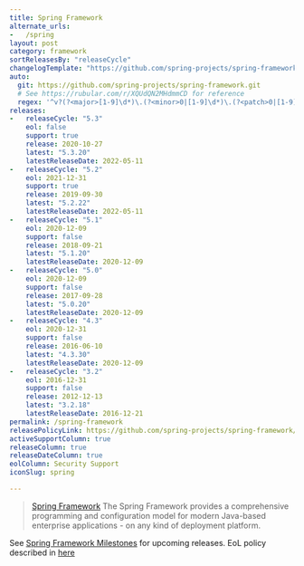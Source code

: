 ```yaml
---
title: Spring Framework
alternate_urls:
-   /spring
layout: post
category: framework
sortReleasesBy: "releaseCycle"
changelogTemplate: "https://github.com/spring-projects/spring-framework/releases/tag/v__LATEST__"
auto:
  git: https://github.com/spring-projects/spring-framework.git
  # See https://rubular.com/r/XQUdQN2MHdmmCD for reference
  regex: '^v?(?<major>[1-9]\d*)\.(?<minor>0|[1-9]\d*)\.(?<patch>0|[1-9]\d*)(\.RELEASE)?$'
releases:
-   releaseCycle: "5.3"
    eol: false
    support: true
    release: 2020-10-27
    latest: "5.3.20"
    latestReleaseDate: 2022-05-11
-   releaseCycle: "5.2"
    eol: 2021-12-31
    support: true
    release: 2019-09-30
    latest: "5.2.22"
    latestReleaseDate: 2022-05-11
-   releaseCycle: "5.1"
    eol: 2020-12-09
    support: false
    release: 2018-09-21
    latest: "5.1.20"
    latestReleaseDate: 2020-12-09
-   releaseCycle: "5.0"
    eol: 2020-12-09
    support: false
    release: 2017-09-28
    latest: "5.0.20"
    latestReleaseDate: 2020-12-09
-   releaseCycle: "4.3"
    eol: 2020-12-31
    support: false
    release: 2016-06-10
    latest: "4.3.30"
    latestReleaseDate: 2020-12-09
-   releaseCycle: "3.2"
    eol: 2016-12-31
    support: false
    release: 2012-12-13
    latest: "3.2.18"
    latestReleaseDate: 2016-12-21
permalink: /spring-framework
releasePolicyLink: https://github.com/spring-projects/spring-framework/wiki/Spring-Framework-Versions
activeSupportColumn: true
releaseColumn: true
releaseDateColumn: true
eolColumn: Security Support
iconSlug: spring

---
```


> [Spring Framework](https://spring.io/projects/spring-framework) The Spring Framework provides a comprehensive programming and configuration model for modern Java-based enterprise applications - on any kind of deployment platform.

See [Spring Framework Milestones](https://github.com/spring-projects/spring-framework/milestones) for upcoming releases. EoL policy described in [here](https://github.com/spring-projects/spring-framework/wiki/Spring-Framework-Versions)
